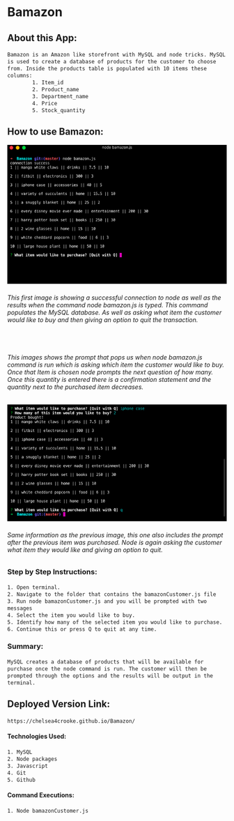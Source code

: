 # **Bamazon**

## **About this App:**

    Bamazon is an Amazon like storefront with MySQL and node tricks. MySQL is used to create a database of products for the customer to choose from. Inside the products table is populated with 10 items these columns:
            1. Item_id
            2. Product_name
            3. Department_name
            4. Price
            5. Stock_quantity

## **How to use Bamazon:**

<img src= "images/bamazon1.png"> 

###### This first image is showing a successful connection to node as well as the results when the command node bamazon.js is typed. This command populates the MySQL database. As well as asking what item the customer would like to buy and then giving an option to quit the transaction.


<img sr= "images/bamazon2.png"> 

###### This images shows the prompt that pops us when node bamazon.js command is run which is asking which item the customer would like to buy. Once that Item is chosen node prompts the next question of how many. Once this quantity is entered there is a confirmation statement and the quantity next to the purchased item decreases.

<img src= "images/bamazon3.png">

###### Same information as the previous image, this one also includes the prompt after the previous item was purchased. Node is again asking the customer what item they would like and giving an option to quit.


    

### **Step by Step Instructions:**

    1. Open terminal.
    2. Navigate to the folder that contains the bamazonCustomer.js file
    3. Run node bamazonCustomer.js and you will be prompted with two messages
    4. Select the item you would like to buy.
    5. Identify how many of the selected item you would like to purchase.
    6. Continue this or press Q to quit at any time.

### **Summary:**

    MySQL creates a database of products that will be available for purchase once the node command is run. The customer will then be prompted through the options and the results will be output in the terminal.

## **Deployed Version Link:**

    https://chelsea4crooke.github.io/Bamazon/

#### **Technologies Used:**

    1. MySQL
    2. Node packages
    3. Javascript
    4. Git
    5. Github

#### **Command Executions:**
    1. Node bamazonCustomer.js
